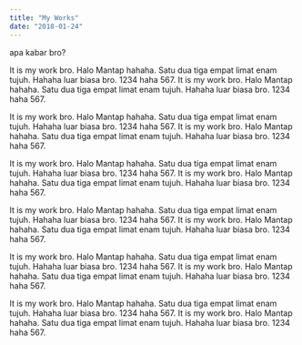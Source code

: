 ```yaml
---
title: "My Works"
date: "2018-01-24"
---
```


apa kabar bro?

It is my work bro. Halo Mantap hahaha. Satu dua tiga empat limat enam tujuh.
Hahaha luar biasa bro. 1234 haha 567. It is my work bro. Halo Mantap hahaha. Satu dua tiga empat limat enam tujuh. Hahaha luar biasa bro. 1234 haha 567.

It is my work bro. Halo Mantap hahaha. Satu dua tiga empat limat enam tujuh.
Hahaha luar biasa bro. 1234 haha 567. It is my work bro. Halo Mantap hahaha. Satu dua tiga empat limat enam tujuh. Hahaha luar biasa bro. 1234 haha 567.

It is my work bro. Halo Mantap hahaha. Satu dua tiga empat limat enam tujuh.
Hahaha luar biasa bro. 1234 haha 567. It is my work bro. Halo Mantap hahaha. Satu dua tiga empat limat enam tujuh. Hahaha luar biasa bro. 1234 haha 567.

It is my work bro. Halo Mantap hahaha. Satu dua tiga empat limat enam tujuh.
Hahaha luar biasa bro. 1234 haha 567. It is my work bro. Halo Mantap hahaha. Satu dua tiga empat limat enam tujuh. Hahaha luar biasa bro. 1234 haha 567.

It is my work bro. Halo Mantap hahaha. Satu dua tiga empat limat enam tujuh.
Hahaha luar biasa bro. 1234 haha 567. It is my work bro. Halo Mantap hahaha. Satu dua tiga empat limat enam tujuh. Hahaha luar biasa bro. 1234 haha 567.

It is my work bro. Halo Mantap hahaha. Satu dua tiga empat limat enam tujuh.
Hahaha luar biasa bro. 1234 haha 567. It is my work bro. Halo Mantap hahaha. Satu dua tiga empat limat enam tujuh. Hahaha luar biasa bro. 1234 haha 567.
